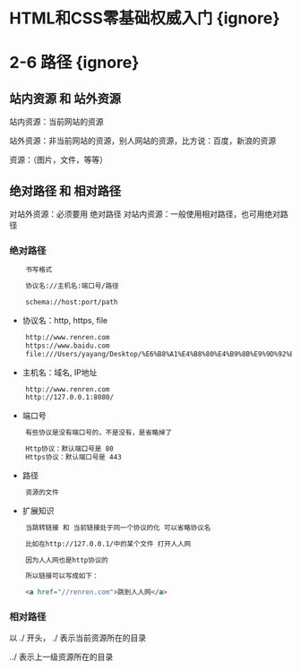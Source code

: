 # HTML和CSS零基础权威入门 {ignore} 
# 2-6 路径 {ignore}

## 站内资源 和 站外资源

站内资源：当前网站的资源

站外资源：非当前网站的资源，别人网站的资源，比方说：百度，新浪的资源

资源：（图片，文件，等等）

## 绝对路径 和 相对路径

对站外资源：必须要用 绝对路径
对站内资源：一般使用相对路径，也可用绝对路径

### 绝对路径

```html
    书写格式    

    协议名://主机名:端口号/路径

    schema://host:port/path
```
- 协议名：http, https, file
```html
    http://www.renren.com
    https://www.baidu.com
    file:///Users/yayang/Desktop/%E6%B8%A1%E4%B8%80%E4%B9%8B%E9%9D%92%E7%A8%8B%E5%B0%8F%E5%B8%85/HTML+CSS%E5%9F%BA%E7%A1%80%E8%AF%BE%E7%A8%8B/2_5%20a%E5%85%83%E7%B4%A0/index.html
```
- 主机名：域名, IP地址
```html
    http://www.renren.com
    http://127.0.0.1:8080/
```
- 端口号
```html
    有些协议是没有端口号的，不是没有，是省略掉了

    Http协议：默认端口号是 80
    Https协议：默认端口号是 443
```
- 路径  
```html
    资源的文件
```

- 扩展知识
```html
    当跳转链接 和 当前链接处于同一个协议的化 可以省略协议名

    比如在http://127.0.0.1/中的某个文件 打开人人网

    因为人人网也是http协议的

    所以链接可以写成如下：

    <a href="//renren.com">跳到人人网</a>
```

### 相对路径

以 ./  开头， ./ 表示当前资源所在的目录

../ 表示上一级资源所在的目录

